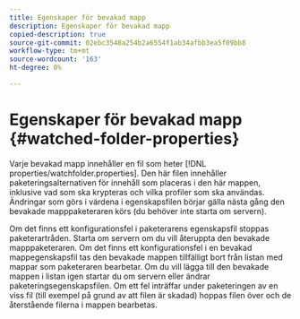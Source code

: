 ```yaml
---
title: Egenskaper för bevakad mapp
description: Egenskaper för bevakad mapp
copied-description: true
source-git-commit: 02ebc3548a254b2a6554f1ab34afbb3ea5f09bb8
workflow-type: tm+mt
source-wordcount: '163'
ht-degree: 0%

---
```


# Egenskaper för bevakad mapp {#watched-folder-properties}

Varje bevakad mapp innehåller en fil som heter [!DNL properties/watchfolder.properties]. Den här filen innehåller paketeringsalternativen för innehåll som placeras i den här mappen, inklusive vad som ska krypteras och vilka profiler som ska användas. Ändringar som görs i värdena i egenskapsfilen börjar gälla nästa gång den bevakade mapppaketeraren körs (du behöver inte starta om servern).

Om det finns ett konfigurationsfel i paketerarens egenskapsfil stoppas paketerartråden. Starta om servern om du vill återuppta den bevakade mapppaketeraren. Om det finns ett konfigurationsfel i en bevakad mappegenskapsfil tas den bevakade mappen tillfälligt bort från listan med mappar som paketeraren bearbetar. Om du vill lägga till den bevakade mappen i listan igen startar du om servern eller ändrar paketeringsegenskapsfilen. Om ett fel inträffar under paketeringen av en viss fil (till exempel på grund av att filen är skadad) hoppas filen över och de återstående filerna i mappen bearbetas.
